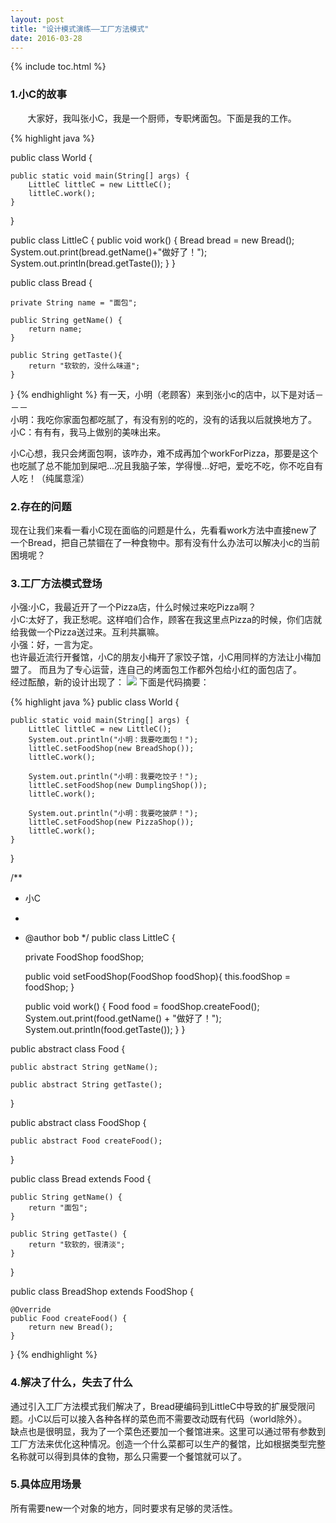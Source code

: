 ```yaml
---
layout: post
title: "设计模式演练——工厂方法模式"
date: 2016-03-28
---
```


{% include toc.html %}  


### 1.小C的故事

&#160; &#160; &#160; &#160;大家好，我叫张小C，我是一个厨师，专职烤面包。下面是我的工作。

{% highlight java %}    
 
public class World {

	public static void main(String[] args) {
		LittleC littleC = new LittleC();
		littleC.work();
	}
}

public class LittleC {
	public void work() {
		   Bread bread = new Bread();
		   System.out.print(bread.getName()+"做好了！");
		   System.out.println(bread.getTaste());
		 }
}

public class Bread {

	private String name = "面包";

	public String getName() {
		return name;
	}

	public String getTaste(){
		return "软软的，没什么味道";
	}
}
{% endhighlight %} 
有一天，小明（老顾客）来到张小c的店中，以下是对话－－－   
小明：我吃你家面包都吃腻了，有没有别的吃的，没有的话我以后就换地方了。    
小C：有有有，我马上做别的美味出来。     

小C心想，我只会烤面包啊，该咋办，难不成再加个workForPizza，那要是这个也吃腻了总不能加到屎吧...况且我脑子笨，学得慢...好吧，爱吃不吃，你不吃自有人吃！（纯属意淫）   

### 2.存在的问题
 现在让我们来看一看小C现在面临的问题是什么，先看看work方法中直接new了一个Bread，把自己禁锢在了一种食物中。那有没有什么办法可以解决小c的当前困境呢？   
 
### 3.工厂方法模式登场   
小强:小C，我最近开了一个Pizza店，什么时候过来吃Pizza啊？   
小C:太好了，我正愁呢。这样咱们合作，顾客在我这里点Pizza的时候，你们店就给我做一个Pizza送过来。互利共赢嘛。   
小强：好，一言为定。   
也许最近流行开餐馆，小C的朋友小梅开了家饺子馆，小C用同样的方法让小梅加盟了。 而且为了专心运营，连自己的烤面包工作都外包给小红的面包店了。     
经过酝酿，新的设计出现了：
<img src="/img/design_pattern/factory_method/factory_mothod_1.png">
下面是代码摘要：   

{% highlight java %}
public class World {

	public static void main(String[] args) {
		LittleC littleC = new LittleC();
		System.out.println("小明：我要吃面包！");
		littleC.setFoodShop(new BreadShop());
		littleC.work();

		System.out.println("小明：我要吃饺子！");
		littleC.setFoodShop(new DumplingShop());
		littleC.work();

		System.out.println("小明：我要吃披萨！");
		littleC.setFoodShop(new PizzaShop());
		littleC.work();
	}
}

/**
 * 小C
 * 
 * @author bob
 */
public class LittleC {

	private FoodShop foodShop;
	
	public void setFoodShop(FoodShop foodShop){
		this.foodShop = foodShop;
	}

	public void work() {
		Food food = foodShop.createFood();
		System.out.print(food.getName() + "做好了！");
		System.out.println(food.getTaste());
	}
} 

public abstract class Food {

	public abstract String getName();

	public abstract String getTaste();
}

public abstract class FoodShop {

	public abstract Food createFood();
}

public class Bread extends Food {

	public String getName() {
		return "面包";
	}

	public String getTaste() {
		return "软软的，很清淡";
	}
}

public class BreadShop extends FoodShop {

	@Override
	public Food createFood() {
		return new Bread();
	}

} 
{% endhighlight %} 

### 4.解决了什么，失去了什么
通过引入工厂方法模式我们解决了，Bread硬编码到LittleC中导致的扩展受限问题。小C以后可以接入各种各样的菜色而不需要改动既有代码（world除外）。   
缺点也是很明显，我为了一个菜色还要加一个餐馆进来。这里可以通过带有参数到工厂方法来优化这种情况。创造一个什么菜都可以生产的餐馆，比如根据类型完整名称就可以得到具体的食物，那么只需要一个餐馆就可以了。   

### 5.具体应用场景
所有需要new一个对象的地方，同时要求有足够的灵活性。